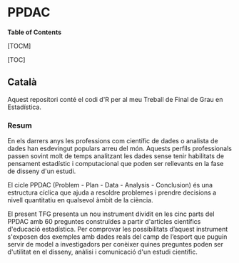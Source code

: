 # PPDAC

**Table of Contents**

[TOCM]

[TOC]

## Català
Aquest repositori conté el codi d'R per al meu Treball de Final de Grau en Estadística.

### Resum

En els darrers anys les professions com científic de dades o analista de dades han esdevingut populars arreu del món. Aquests perfils professionals passen sovint molt de temps analitzant les dades sense tenir habilitats de pensament estadístic i computacional que poden ser rellevants en la fase de disseny d'un estudi.

El cicle PPDAC (Problem - Plan - Data - Analysis - Conclusion) és una estructura cíclica que ajuda a resoldre problemes i prendre decisions a nivell quantitatiu en qualsevol àmbit de la ciència.

El present TFG presenta un nou instrument dividit en les cinc parts del PPDAC amb 60 preguntes construïdes a partir d'articles científics d'educació estadística. Per comprovar les possibilitats d’aquest instrument s'exposen dos exemples amb dades reals del camp de l’esport que puguin servir de model a investigadors per conèixer quines preguntes poden ser d'utilitat en el disseny, anàlisi i comunicació d'un estudi científic.
